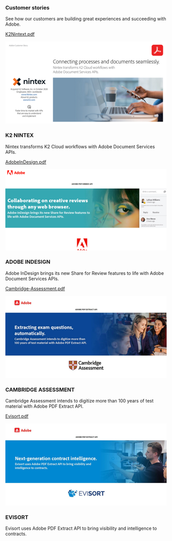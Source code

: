 
<TitleBlock slots="heading, text" theme="lightest" className="titleBlock-align-left" id="customer" />

### Customer stories

See how our customers are building great experiences and succeeding with Adobe.


<ResourceCard slots="link, image, heading,text" width="25%" theme="lightest"  className='useCaseCard card-heading-size' isCustomStories/>

[K2Nintext.pdf](K2Nintex.pdf)

![K2 Nintex transforms document workflows with PDF Services API](../images/K2Nintex.png " ")

### K2 NINTEX

Nintex transforms K2 Cloud workflows with Adobe Document Services APIs.


<ResourceCard slots="link, image, heading, text " width="25%" theme="lightest" className='useCaseCard card-heading-size' isCustomStories/>

[AdobeInDesign.pdf](AdobeInDesign.pdf)

![Adobe InDesign Share for Review built with PDF Embed API](../images/AdobeInDesign.png " ")

### ADOBE INDESIGN

Adobe InDesign brings its new Share for Review features to life with Adobe Document Services APIs.



<ResourceCard slots="link, image, heading,text" width="25%" theme="lightest" className='useCaseCard card-heading-size' isCustomStories/>

[Cambridge-Assessment.pdf](Cambridge-Assessment.pdf)

![Cambridge Assessment digitizes test data with PDF Extract API](../images/Cambridge-Assessment.jpeg " ")

### CAMBRIDGE ASSESSMENT

Cambridge Assessment intends to digitize more than 100 years of test material with Adobe PDF Extract API.


<ResourceCard slots="link, image, heading,text" width="25%" theme="lightest" className='useCaseCard card-heading-size' isCustomStories/>

[Evisort.pdf](Evisort.pdf)

![Evisort uses PDF Extract API for intelliqent contracts](../images/Evisort.jpeg " ")

### EVISORT

Evisort uses Adobe PDF Extract API to bring visibility and intelligence to contracts.

